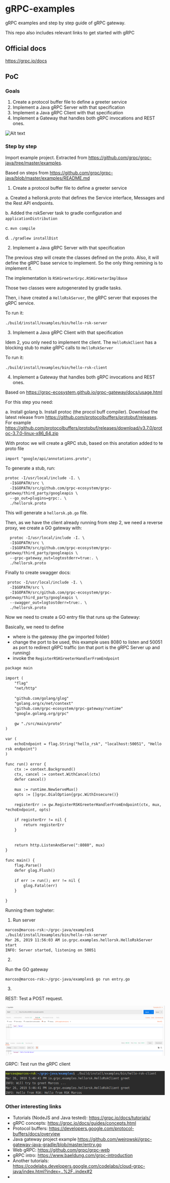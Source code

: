 # gRPC-examples


gRPC examples and step by step guide of gRPC gateway. 

This repo also includes relevant links to get started with gRPC

## Official docs

https://grpc.io/docs

## PoC

### Goals

1. Create a protocol buffer file to define a greeter service
2. Implement a Java gRPC Server with that specification
3. Implement a Java gRPC Client with that specification
4. Implement a Gateway that handles both gRPC invocations and REST ones.

![Alt text](https://grpc.io/img/grpc-web-arch.png)

### Step by step

Import example project. Extracted from https://github.com/grpc/grpc-java/tree/master/examples. 

Based on steps from https://github.com/grpc/grpc-java/blob/master/examples/README.md


1. Create a protocol buffer file to define a greeter service

a. Created a hellorsk.proto that defines the Service interface, Messages and the Rest API endpoints.

b. Added the rskServer task to gradle configuration and `applicationDistribution`

c. `mvn compile`

d. `./gradlew installDist`

2. Implement a Java gRPC Server with that specification

The previous step will create the classes defined on the proto. Also, it will define the gRPC base service to implement. So the only thing remining is to implement it. 

The implementation is `RSKGreeterGrpc.RSKGreeterImplBase`

Those two classes were autogenerated by gradle tasks. 

Then, i have created a `HelloRskServer`, the gRPC server that exposes the gRPC service. 

To run it:

`./build/install/examples/bin/hello-rsk-server`

3. Implement a Java gRPC Client with that specification

Idem 2, you only need to implement the client. The `HelloRskClient` has a blocking stub to make gRPC calls to `HelloRskServer`

To run it: 

`./build/install/examples/bin/hello-rsk-client`

4. Implement a Gateway that handles both gRPC invocations and REST ones.

Based on https://grpc-ecosystem.github.io/grpc-gateway/docs/usage.html

For this step you need:

a. Install golang
b. Install protoc (the procol buff compiler). Download the latest release from https://github.com/protocolbuffers/protobuf/releases. For example https://github.com/protocolbuffers/protobuf/releases/download/v3.7.0/protoc-3.7.0-linux-x86_64.zip

With protoc we will create a gRPC stub, based on this anotation added to te proto file 

`import "google/api/annotations.proto";`

To generate a stub, run:

```
protoc -I/usr/local/include -I. \
  -I$GOPATH/src \
  -I$GOPATH/src/github.com/grpc-ecosystem/grpc-gateway/third_party/googleapis \
  --go_out=plugins=grpc:. \
  ./hellorsk.proto

```

This will generate a `hellorsk.pb.go` file. 

Then, as we have the client already running from step 2, we need a reverse proxy, we create a GO gateway with: 

```
  protoc -I/usr/local/include -I. \
  -I$GOPATH/src \
  -I$GOPATH/src/github.com/grpc-ecosystem/grpc-gateway/third_party/googleapis \
  --grpc-gateway_out=logtostderr=true:. \
  ./hellorsk.proto

```


Finally to create swagger docs: 

```
 protoc -I/usr/local/include -I. \
  -I$GOPATH/src \
  -I$GOPATH/src/github.com/grpc-ecosystem/grpc-gateway/third_party/googleapis \
  --swagger_out=logtostderr=true:. \
  ./hellorsk.proto
```

Now we need to create a GO entry file that runs up the Gateway: 

Basically, we need to define 

- where is the gateway (the gw imported folder)
- change the port to be used, this example uses 8080 to listen and 50051 as port to redirect gRPC traffic (on that port is the gRPC Server up and running)
- invoke the `RegisterRSKGreeterHandlerFromEndpoint` 

```
package main

import (
	"flag"
	"net/http"

	"github.com/golang/glog"
	"golang.org/x/net/context"
	"github.com/grpc-ecosystem/grpc-gateway/runtime"
	"google.golang.org/grpc"

	gw "./src/main/proto"
)

var (
	echoEndpoint = flag.String("hello_rsk", "localhost:50051", "Hello rsk endpoint")
)

func run() error {
	ctx := context.Background()
	ctx, cancel := context.WithCancel(ctx)
	defer cancel()

	mux := runtime.NewServeMux()
	opts := []grpc.DialOption{grpc.WithInsecure()}

	registerErr := gw.RegisterRSKGreeterHandlerFromEndpoint(ctx, mux, *echoEndpoint, opts)

	if registerErr != nil {
		return registerErr
	}


	return http.ListenAndServe(":8080", mux)
}

func main() {
	flag.Parse()
	defer glog.Flush()

	if err := run(); err != nil {
		glog.Fatal(err)
	}

}

```




Running them togheter: 

1. Run server 

```
marcos@marcos-rsk:~/grpc-java/examples$ ./build/install/examples/bin/hello-rsk-server
Mar 26, 2019 11:56:03 AM io.grpc.examples.hellorsk.HelloRskServer start
INFO: Server started, listening on 50051
```

2. 

Run the GO gateway

```
marcos@marcos-rsk:~/grpc-java/examples$ go run entry.go 

```

3.

REST: Test a POST request.

![Alt test](gateway.png?raw=true "REST")

GRPC: Test run the gRPC client 

![Alt test](gateway%202.png?raw=true "REST")





### Other interesting links

- Tutorials (NodeJS and Java tested): https://grpc.io/docs/tutorials/
- gRPC concepts: https://grpc.io/docs/guides/concepts.html
- Protocol buffers: https://developers.google.com/protocol-buffers/docs/overview 
- Java gateway project example https://github.com/wejrowski/grpc-gateway-java-gradle/blob/master/entry.go
- Web gRPC: https://github.com/grpc/grpc-web
- gRPC intro: https://www.baeldung.com/grpc-introduction
- Another tutorials: https://codelabs.developers.google.com/codelabs/cloud-grpc-java/index.html?index=..%2F..index#2
- 
